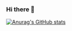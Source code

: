 ### Hi there 👋

[![Anurag's GitHub stats](https://github-readme-stats.vercel.app/api?username=redkhalil)](https://github.com/anuraghazra/github-readme-stats)
